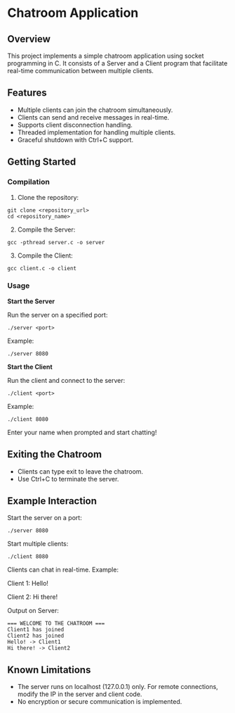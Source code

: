 # Chatroom Application

## **Overview**

This project implements a simple chatroom application using socket programming in C. It consists of a Server and a Client program that facilitate real-time communication between multiple clients.

## **Features**

- Multiple clients can join the chatroom simultaneously.
- Clients can send and receive messages in real-time.
- Supports client disconnection handling.
- Threaded implementation for handling multiple clients.
- Graceful shutdown with Ctrl+C support.

## **Getting Started**

### **Compilation**

1. Clone the repository:
```
git clone <repository_url>
cd <repository_name>
```
2. Compile the Server:
```
gcc -pthread server.c -o server
```
3. Compile the Client:
```
gcc client.c -o client
```
### **Usage**

**Start the Server**

Run the server on a specified port:
```
./server <port>
```
Example:
```
./server 8080
```
**Start the Client**

Run the client and connect to the server:
```
./client <port>
```
Example:
```
./client 8080
```
Enter your name when prompted and start chatting!

## **Exiting the Chatroom**

- Clients can type exit to leave the chatroom.
- Use Ctrl+C to terminate the server.

## **Example Interaction**

Start the server on a port:
```
./server 8080
```
Start multiple clients:
```
./client 8080
```
Clients can chat in real-time. Example:

Client 1: Hello!

Client 2: Hi there!

Output on Server:
```
=== WELCOME TO THE CHATROOM ===
Client1 has joined
Client2 has joined
Hello! -> Client1
Hi there! -> Client2
```
## **Known Limitations**

- The server runs on localhost (127.0.0.1) only. For remote connections, modify the IP in the server and client code.
- No encryption or secure communication is implemented.
